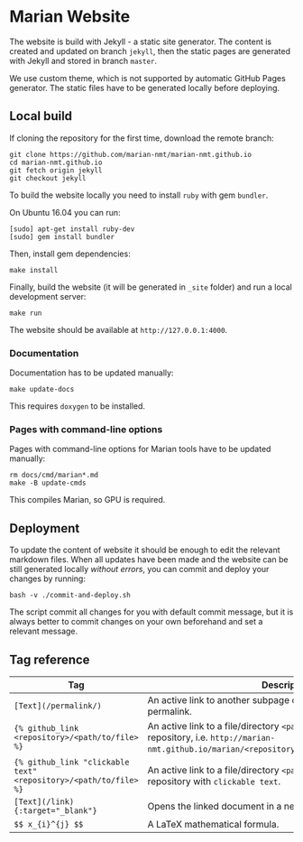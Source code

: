 # Marian Website

The website is build with Jekyll - a static site generator.
The content is created and updated on branch `jekyll`, then the static pages
are generated with Jekyll and stored in branch `master`.


We use custom theme, which is not supported by automatic GitHub Pages
generator. The static files have to be generated locally before deploying.


## Local build

If cloning the repository for the first time, download the remote branch:

    git clone https://github.com/marian-nmt/marian-nmt.github.io
    cd marian-nmt.github.io
    git fetch origin jekyll
    git checkout jekyll

To build the website locally you need to install `ruby` with gem `bundler`.

On Ubuntu 16.04 you can run:

    [sudo] apt-get install ruby-dev
    [sudo] gem install bundler

Then, install gem dependencies:

    make install

Finally, build the website (it will be generated in `_site` folder) and run a
local development server:

    make run

The website should be available at `http://127.0.0.1:4000`.

### Documentation

Documentation has to be updated manually:

    make update-docs

This requires `doxygen` to be installed.

### Pages with command-line options

Pages with command-line options for Marian tools have to be updated manually:

    rm docs/cmd/marian*.md
    make -B update-cmds

This compiles Marian, so GPU is required.


## Deployment

To update the content of website it should be enough to edit the relevant
markdown files.
When all updates have been made and the website can be still generated locally
*without errors*, you can commit and deploy your changes by running:

    bash -v ./commit-and-deploy.sh

The script commit all changes for you with default commit message, but it is
always better to commit changes on your own beforehand and set a relevant
message.


## Tag reference

| Tag | Description |
| --- | --- |
| `[Text](/permalink/)` | An active link to another subpage of the website identified by its permalink. |
| `{% github_link <repository>/<path/to/file> %}` | An active link to a file/directory `<path/to/file>` in the given repository, i.e. `http://marian-nmt.github.io/marian/<repository>/tree/master/<path/to/file>`. |
| `{% github_link "clickable text" <repository>/<path/to/file> %}` | An active link to a file/directory `<path/to/file>` in the given repository with `clickable text`. |
| `[Text](/link){:target="_blank"}` | Opens the linked document in a new window or tab. |
| `$$ x_{i}^{j} $$` | A LaTeX mathematical formula. |

